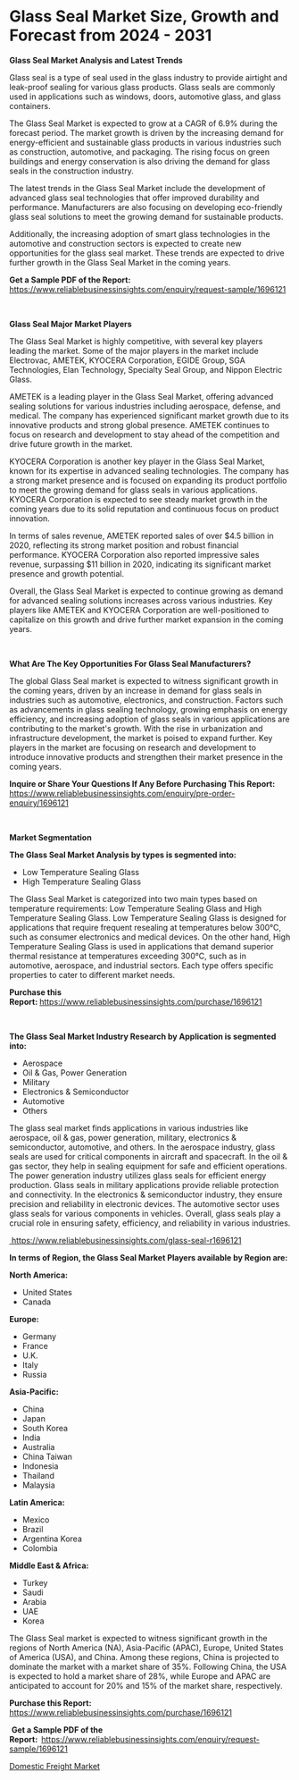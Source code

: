 <p><h1>Glass Seal Market Size, Growth and Forecast from 2024 - 2031</h1></p><p><strong>Glass Seal Market Analysis and Latest Trends</strong></p>
<p><p>Glass seal is a type of seal used in the glass industry to provide airtight and leak-proof sealing for various glass products. Glass seals are commonly used in applications such as windows, doors, automotive glass, and glass containers.</p><p>The Glass Seal Market is expected to grow at a CAGR of 6.9% during the forecast period. The market growth is driven by the increasing demand for energy-efficient and sustainable glass products in various industries such as construction, automotive, and packaging. The rising focus on green buildings and energy conservation is also driving the demand for glass seals in the construction industry.</p><p>The latest trends in the Glass Seal Market include the development of advanced glass seal technologies that offer improved durability and performance. Manufacturers are also focusing on developing eco-friendly glass seal solutions to meet the growing demand for sustainable products.</p><p>Additionally, the increasing adoption of smart glass technologies in the automotive and construction sectors is expected to create new opportunities for the glass seal market. These trends are expected to drive further growth in the Glass Seal Market in the coming years.</p></p>
<p><strong>Get a Sample PDF of the Report:&nbsp;</strong> <a href="https://www.reliablebusinessinsights.com/enquiry/request-sample/1696121">https://www.reliablebusinessinsights.com/enquiry/request-sample/1696121</a></p>
<p>&nbsp;</p>
<p><strong>Glass Seal Major Market Players</strong></p>
<p><p>The Glass Seal Market is highly competitive, with several key players leading the market. Some of the major players in the market include Electrovac, AMETEK, KYOCERA Corporation, EGIDE Group, SGA Technologies, Elan Technology, Specialty Seal Group, and Nippon Electric Glass.</p><p>AMETEK is a leading player in the Glass Seal Market, offering advanced sealing solutions for various industries including aerospace, defense, and medical. The company has experienced significant market growth due to its innovative products and strong global presence. AMETEK continues to focus on research and development to stay ahead of the competition and drive future growth in the market.</p><p>KYOCERA Corporation is another key player in the Glass Seal Market, known for its expertise in advanced sealing technologies. The company has a strong market presence and is focused on expanding its product portfolio to meet the growing demand for glass seals in various applications. KYOCERA Corporation is expected to see steady market growth in the coming years due to its solid reputation and continuous focus on product innovation.</p><p>In terms of sales revenue, AMETEK reported sales of over $4.5 billion in 2020, reflecting its strong market position and robust financial performance. KYOCERA Corporation also reported impressive sales revenue, surpassing $11 billion in 2020, indicating its significant market presence and growth potential.</p><p>Overall, the Glass Seal Market is expected to continue growing as demand for advanced sealing solutions increases across various industries. Key players like AMETEK and KYOCERA Corporation are well-positioned to capitalize on this growth and drive further market expansion in the coming years.</p></p>
<p>&nbsp;</p>
<p><strong>What Are The Key Opportunities For Glass Seal Manufacturers?</strong></p>
<p><p>The global Glass Seal market is expected to witness significant growth in the coming years, driven by an increase in demand for glass seals in industries such as automotive, electronics, and construction. Factors such as advancements in glass sealing technology, growing emphasis on energy efficiency, and increasing adoption of glass seals in various applications are contributing to the market's growth. With the rise in urbanization and infrastructure development, the market is poised to expand further. Key players in the market are focusing on research and development to introduce innovative products and strengthen their market presence in the coming years.</p></p>
<p><strong>Inquire or Share Your Questions If Any Before Purchasing This Report:</strong> <a href="https://www.reliablebusinessinsights.com/enquiry/pre-order-enquiry/1696121">https://www.reliablebusinessinsights.com/enquiry/pre-order-enquiry/1696121</a></p>
<p>&nbsp;</p>
<p><strong>Market Segmentation</strong></p>
<p><strong>The Glass Seal Market Analysis by types is segmented into:</strong></p>
<p><ul><li>Low Temperature Sealing Glass</li><li>High Temperature Sealing Glass</li></ul></p>
<p><p>The Glass Seal Market is categorized into two main types based on temperature requirements: Low Temperature Sealing Glass and High Temperature Sealing Glass. Low Temperature Sealing Glass is designed for applications that require frequent resealing at temperatures below 300°C, such as consumer electronics and medical devices. On the other hand, High Temperature Sealing Glass is used in applications that demand superior thermal resistance at temperatures exceeding 300°C, such as in automotive, aerospace, and industrial sectors. Each type offers specific properties to cater to different market needs.</p></p>
<p><strong>Purchase this Report:&nbsp;</strong><a href="https://www.reliablebusinessinsights.com/purchase/1696121">https://www.reliablebusinessinsights.com/purchase/1696121</a></p>
<p>&nbsp;</p>
<p><strong>The Glass Seal Market Industry Research by Application is segmented into:</strong></p>
<p><ul><li>Aerospace</li><li>Oil & Gas, Power Generation</li><li>Military</li><li>Electronics & Semiconductor</li><li>Automotive</li><li>Others</li></ul></p>
<p><p>The glass seal market finds applications in various industries like aerospace, oil & gas, power generation, military, electronics & semiconductor, automotive, and others. In the aerospace industry, glass seals are used for critical components in aircraft and spacecraft. In the oil & gas sector, they help in sealing equipment for safe and efficient operations. The power generation industry utilizes glass seals for efficient energy production. Glass seals in military applications provide reliable protection and connectivity. In the electronics & semiconductor industry, they ensure precision and reliability in electronic devices. The automotive sector uses glass seals for various components in vehicles. Overall, glass seals play a crucial role in ensuring safety, efficiency, and reliability in various industries.</p></p>
<p><a href="https://www.reliablebusinessinsights.com/glass-seal-r1696121">&nbsp;https://www.reliablebusinessinsights.com/glass-seal-r1696121</a></p>
<p><strong>In terms of Region, the Glass Seal Market Players available by Region are:</strong></p>
<p>
    <p> <strong> North America: </strong>
        <ul>
            <li>United States</li>
            <li>Canada</li>
        </ul>
        </p> 
    <p> <strong> Europe: </strong>
        <ul>
            <li>Germany</li>
            <li>France</li>
            <li>U.K.</li>
            <li>Italy</li>
            <li>Russia</li>
        </ul>
        </p> 
    <p> <strong> Asia-Pacific: </strong>
        <ul>
            <li>China</li>
            <li>Japan</li>
            <li>South Korea</li>
            <li>India</li>
            <li>Australia</li>
            <li>China Taiwan</li>
            <li>Indonesia</li>
            <li>Thailand</li>
            <li>Malaysia</li>
        </ul>
        </p> 
    <p> <strong> Latin America: </strong>
        <ul>
            <li>Mexico</li>
            <li>Brazil</li>
            <li>Argentina Korea</li>
            <li>Colombia</li>
        </ul>
        </p> 
    <p> <strong> Middle East & Africa: </strong>
        <ul>
            <li>Turkey</li>
            <li>Saudi</li>
            <li>Arabia</li>
            <li>UAE</li>
            <li>Korea</li>
        </ul>
    </p>
    </p>
<p><p>The Glass Seal market is expected to witness significant growth in the regions of North America (NA), Asia-Pacific (APAC), Europe, United States of America (USA), and China. Among these regions, China is projected to dominate the market with a market share of 35%. Following China, the USA is expected to hold a market share of 28%, while Europe and APAC are anticipated to account for 20% and 15% of the market share, respectively.</p></p>
<p><strong>Purchase this Report: </strong><a href="https://www.reliablebusinessinsights.com/purchase/1696121">https://www.reliablebusinessinsights.com/purchase/1696121</a></p>
<p>&nbsp;<strong>Get a Sample PDF of the Report:&nbsp;&nbsp;</strong><a href="https://www.reliablebusinessinsights.com/enquiry/request-sample/1696121">https://www.reliablebusinessinsights.com/enquiry/request-sample/1696121</a></p>
<p><strong></strong></p>
<p><p><a href="https://github.com/DeonteStanton2023/Market-Research-Report-List-2/blob/main/domestic-freight-market.md">Domestic Freight Market</a></p></p>